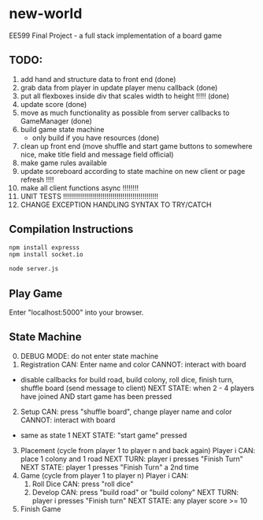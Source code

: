 # new-world
EE599 Final Project - a full stack implementation of a board game

## TODO:
1. add hand and structure data to front end (done)
2. grab data from player in update player menu callback (done)
3. put all flexboxes inside div that scales width to height !!!!! (done)
4. update score (done)
5. move as much functionality as possible from server callbacks to GameManager (done)
6. build game state machine
    - only build if you have resources (done)
7. clean up front end (move shuffle and start game buttons to somewhere nice, make title field and message field official)
8. make game rules available 
9. update scoreboard according to state machine on new client or page refresh !!!!
10. make all client functions async !!!!!!!!
11. UNIT TESTS !!!!!!!!!!!!!!!!!!!!!!!!!!!!!!!!!!!!!!!!!!!!!!!!
12. CHANGE EXCEPTION HANDLING SYNTAX TO TRY/CATCH

## Compilation Instructions
```bash
npm install expresss
npm install socket.io

node server.js
```

## Play Game
Enter "localhost:5000" into your browser.

## State Machine
0. DEBUG MODE: do not enter state machine
1. Registration
CAN: Enter name and color
CANNOT: interact with board
- disable callbacks for build road, build colony, roll dice, finish turn, shuffle board (send message to client)
NEXT STATE: when 2 - 4 players have joined AND start game has been pressed
2. Setup
CAN: press "shuffle board", change player name and color
CANNOT: interact with board
- same as state 1
NEXT STATE: "start game" pressed
3. Placement (cycle from player 1 to player n and back again)
Player i CAN: 
    place 1 colony and 1 road
    NEXT TURN: player i presses "Finish Turn"
NEXT STATE: player 1 presses "Finish Turn" a 2nd time
4. Game (cycle from player 1 to player n)
Player i CAN:
    1. Roll Dice
    CAN: press "roll dice"
    2. Develop
    CAN: press "build road" or "build colony"
    NEXT TURN: player i presses "Finish turn"
NEXT STATE: any player score >= 10
5. Finish Game

